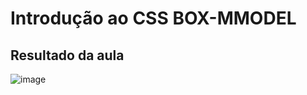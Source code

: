 # Introdução ao CSS BOX-MMODEL
## Resultado da aula
![image](https://github.com/CarolFenixBr/HTML5_CSS3/assets/89542446/fa967480-7b65-41d3-907c-991c419a7446)

